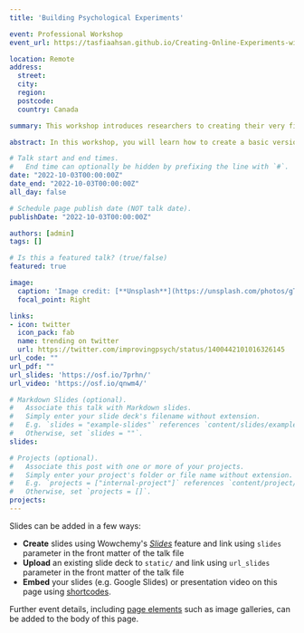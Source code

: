```yaml
---
title: 'Building Psychological Experiments'

event: Professional Workshop
event_url: https://tasfiaahsan.github.io/Creating-Online-Experiments-with-PsychoPy/

location: Remote
address:
  street: 
  city: 
  region: 
  postcode: 
  country: Canada

summary: This workshop introduces researchers to creating their very first online experiment using Psychopy.

abstract: In this workshop, you will learn how to create a basic version of the Posner expeirment to run in a lab-based environment or online using PsychoPy. PsychoPy is an open-source applicaiton that allows you to run a wide range of neurosciecne, psychology and pyschophysics experiments. This workshop is designed to give a broad overview of using PsychoPy, aimed at being useful for beginners but also provide tips for those that are more familiar.

# Talk start and end times.
#   End time can optionally be hidden by prefixing the line with `#`.
date: "2022-10-03T00:00:00Z"
date_end: "2022-10-03T00:00:00Z"
all_day: false

# Schedule page publish date (NOT talk date).
publishDate: "2022-10-03T00:00:00Z"

authors: [admin]
tags: []

# Is this a featured talk? (true/false)
featured: true

image:
  caption: 'Image credit: [**Unsplash**](https://unsplash.com/photos/gTs2w7bu3Qo)'
  focal_point: Right

links:
- icon: twitter
  icon_pack: fab
  name: trending on twitter
  url: https://twitter.com/improvingpsych/status/1400442101016326145
url_code: ""
url_pdf: ""
url_slides: 'https://osf.io/7prhn/'
url_video: 'https://osf.io/qnwm4/'

# Markdown Slides (optional).
#   Associate this talk with Markdown slides.
#   Simply enter your slide deck's filename without extension.
#   E.g. `slides = "example-slides"` references `content/slides/example-slides.md`.
#   Otherwise, set `slides = ""`.
slides: 

# Projects (optional).
#   Associate this post with one or more of your projects.
#   Simply enter your project's folder or file name without extension.
#   E.g. `projects = ["internal-project"]` references `content/project/deep-learning/index.md`.
#   Otherwise, set `projects = []`.
projects:
---
```


Slides can be added in a few ways:

-   **Create** slides using Wowchemy's [*Slides*](https://wowchemy.com/docs/managing-content/#create-slides) feature and link using `slides` parameter in the front matter of the talk file
-   **Upload** an existing slide deck to `static/` and link using `url_slides` parameter in the front matter of the talk file
-   **Embed** your slides (e.g. Google Slides) or presentation video on this page using [shortcodes](https://wowchemy.com/docs/writing-markdown-latex/).

Further event details, including [page elements](https://wowchemy.com/docs/writing-markdown-latex/) such as image galleries, can be added to the body of this page.
